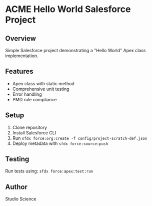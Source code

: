 # ACME Hello World Salesforce Project

## Overview
Simple Salesforce project demonstrating a "Hello World" Apex class implementation.

## Features
- Apex class with static method
- Comprehensive unit testing
- Error handling
- PMD rule compliance

## Setup
1. Clone repository
2. Install Salesforce CLI
3. Run `sfdx force:org:create -f config/project-scratch-def.json`
4. Deploy metadata with `sfdx force:source:push`

## Testing
Run tests using: `sfdx force:apex:test:run`

## Author
Studio Science